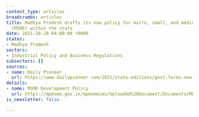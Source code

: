 ```yaml
---
content_type: articles
breadcrumbs: articles
title: Madhya Pradesh drafts its new policy for micro, small, and medium enterprises
  (MSME) within the state
date: 2021-10-20 04:00:00 +0000
states:
- Madhya Pradesh
sectors:
- Industrial Policy and Business Regulations
subsectors: []
sources:
- name: Daily Pioneer
  url: https://www.dailypioneer.com/2021/state-editions/govt-forms-new-msme-development-policy.html
details:
- name: MSME Development Policy
  url: https://mpmsme.gov.in/mpmsmecms/Uploaded%20Document/Documents/MP%20MSMED%20Policy%202021%20Booklet%20English.pdf
is_newsletter: false

---
```

